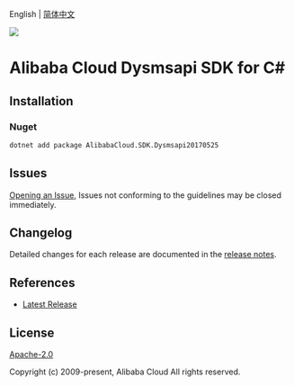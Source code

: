 English | [简体中文](README-CN.md)

![](https://aliyunsdk-pages.alicdn.com/icons/AlibabaCloud.svg)

# Alibaba Cloud Dysmsapi SDK for C#

## Installation

### Nuget

```bash
dotnet add package AlibabaCloud.SDK.Dysmsapi20170525
```

## Issues

[Opening an Issue](https://github.com/aliyun/alibabacloud-csharp-sdk/issues/new), Issues not conforming to the guidelines may be closed immediately.

## Changelog

Detailed changes for each release are documented in the [release notes](./ChangeLog.md).

## References

* [Latest Release](https://github.com/aliyun/alibabacloud-csharp-sdk/)

## License

[Apache-2.0](http://www.apache.org/licenses/LICENSE-2.0)

Copyright (c) 2009-present, Alibaba Cloud All rights reserved.
